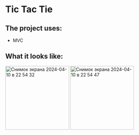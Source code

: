 # Tic Tac Tie

## The project uses: 
+ MVC
   
## What it looks like:

<img width="200" alt="Снимок экрана 2024-04-10 в 22 54 32" src="https://github.com/m1c0meRr/TicTacToe/assets/140728201/87824cf1-1041-4d87-b498-8a860969066a">
<img width="200" alt="Снимок экрана 2024-04-10 в 22 54 47" src="https://github.com/m1c0meRr/TicTacToe/assets/140728201/c6f180da-6217-4d53-9804-395b6ada5418">

